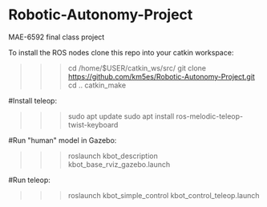# Robotic-Autonomy-Project
MAE-6592 final class project

To install the ROS nodes clone this repo into your catkin workspace:
>>>cd /home/$USER/catkin_ws/src/
>>>git clone https://github.com/km5es/Robotic-Autonomy-Project.git
>>>cd ..
>>>catkin_make

#Install teleop:
>>>sudo apt update
>>>sudo apt install ros-melodic-teleop-twist-keyboard

#Run "human" model in Gazebo:
>>>roslaunch kbot_description kbot_base_rviz_gazebo.launch

#Run teleop:
>>>roslaunch kbot_simple_control kbot_control_teleop.launch

